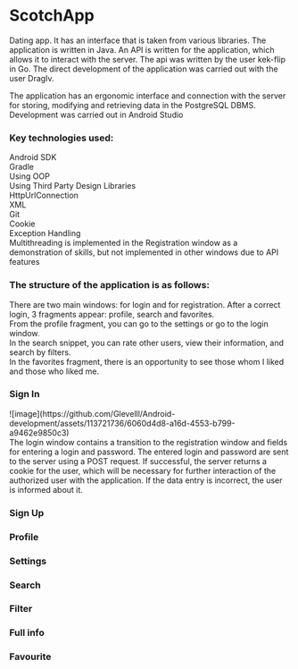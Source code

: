 # ScotchApp

Dating app. It has an interface that is taken from various libraries. The application is written in Java. An API is written for the application, which allows it to interact with the server. The api was written by the user kek-flip in Go. The direct development of the application was carried out with the user DragIv.

The application has an ergonomic interface and connection with the server for storing, modifying and retrieving data in the PostgreSQL DBMS. Development was carried out in Android Studio

<H3> Key technologies used: </H3>
Android SDK  <br/>
Gradle  <br/>
Using OOP  <br/>
Using Third Party Design Libraries  <br/>
HttpUrlConnection  <br/>
XML  <br/>
Git  <br/>
Cookie  <br/>
Exception Handling  <br/>
Multithreading is implemented in the Registration window as a demonstration of skills, but not implemented in other windows due to API features  <br/>


<H3> The structure of the application is as follows: </H3>
There are two main windows: for login and for registration. After a correct login, 3 fragments appear: profile, search and favorites. <br/>
From the profile fragment, you can go to the settings or go to the login window. <br/>
In the search snippet, you can rate other users, view their information, and search by filters. <br/>
In the favorites fragment, there is an opportunity to see those whom I liked and those who liked me. <br/>

<H3>Sign In</H3>
![image](https://github.com/Glevelll/Android-development/assets/113721736/6060d4d8-a16d-4553-b799-a9462e9850c3) <br/>
The login window contains a transition to the registration window and fields for entering a login and password. The entered login and password are sent to the server using a POST request. If successful, the server returns a cookie for the user, which will be necessary for further interaction of the authorized user with the application. If the data entry is incorrect, the user is informed about it.

<H3>Sign Up</H3>

<H3>Profile</H3>
<H3>Settings</H3>
<H3>Search</H3>
<H3>Filter</H3>
<H3>Full info</H3>
<H3>Favourite</H3>
